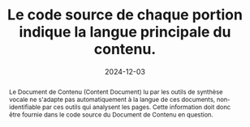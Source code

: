 ---
N: '125'
Rubrique: Internationalisation
title: Le code source de chaque portion indique la langue principale du contenu.
detail: 
abstract: Le Document de Contenu (Content Document) lu par les outils de synthèse vocale ne s'adapte pas automatiquement à la langue de ces documents, non-identifiable par ces outils qui analysent les pages. Cette information doit donc être fournie dans le code source du Document de Contenu en question.
categories: [" Internationalisation"]
agrege: O4125-E036
opquast: '4 125'
indiceebook: '36'
description: "Règle n° 036"
before: "035"
weight: "036"
after: "037"
actif: '1'
layout: rules
date: 2024-12-03
tags: ["Langue", "Accessibilité"]
objectif: ["Permettre une lecture correcte du contenu par un outil de synthèse vocale.", "
Faciliter la traduction automatique.", "
Favoriser l'indexation des contenus selon leur langue."]
Meo: 
    ["L'attribut lang doit être ajouté à l'élément racine </code>html</code> du Document de Contenu pour indiquer la langue principale du texte. Le code de langue doit être conforme au registre des sous-tags de langue géré par l'Internet Assigned Numbers Authority (<a href=&#34;http://www.iana.org/assignments/language-subtag-registry&#34;>IANA</a>). En pratique, pour le français, cela donne&nbsp;:  <code>html lang=&#34;fr&#34;</code> (en HTML) et <code>html lang=&#34;fr&#34; xml:lang=&#34;fr&#34;</code> (en XHTML). 

    
    Si la langue varie à l'intérieur d'un livre (par exemple, un texte en anglais dans un chapitre rédigé en français), vous pouvez également utiliser l'attribut <code>lang</code> (et <code>xml:lang</code> pour XHTML) sur des éléments spécifiques du document pour indiquer un changement de langue au sein d'une section. Cela peut être fait sur des balises comme <code>p</code>, <code>div</code>, ou même <code>span</code>, pour signaler un passage en une langue différente&nbsp;: 
    <code>&#60;p lang=&#34;en&#34;>This text is in English.&#60;/p></code>
    <code>&#60;p lang=&#34;fr&#34;>Ce texte est en français.&#60;/p></code>
    Si la langue principale du document change dans différentes parties du contenu, vous pouvez définir l'attribut lang (ou xml:lang pour XHTML) au niveau de plusieurs éléments parentaux, comme <code>head</code>, <code>body</code>, <code>title</code>, etc., pour indiquer la langue dominante dans les sections en question."]
Controle: ["

* Vérifier que l'élément racine <code>html</code> du Document de Contenu porte l'attribut lang, par exemple <code>html lang=&#34;fr&#34;</code> (en HTML) et <code>html lang=&#34;fr&#34; xml:lang=&#34;fr&#34;</code> (en XHTML), pour indiquer la langue principale du document.

* Vérifier que l'attribut xml:lang est également présent dans les documents XHTML afin de garantir la compatibilité avec les systèmes plus anciens et les outils nécessitant cette spécification supplémentaire.

* Vérifier que tout contenu multilingue utilise l'attribut lang sur les éléments pertinents, tels que `p`, `div`, ou `span`, pour indiquer les changements de langue à l'intérieur du document.

* Vérifier que les langues des métadonnées et du contenu dans les sections comme `head`, `title`, et `body` sont bien spécifiées avec l'attribut lang pour garantir une cohérence de l'information linguistique.

* Vérifier que le code de langue utilisé dans l'attribut lang respecte les normes établies par le registre IANA des sous-tags de langue, et correspond à la langue du contenu. Il est à noter que les codes mul pour « langues multiples » et und pour « langue indéterminée » ne doivent pas être utilisés. Enfin, l'attribut xml:lang peut être également renseigné en complément de l'attribut lang, mais il n'est pas suffisant pour rendre conforme cette bonne pratique."]
epubcheck: true
ace: false
humancheck: true
Source: ["Opquast"]
Referentiel: [""]
steps: ["Développement", "Fabrication"]
---